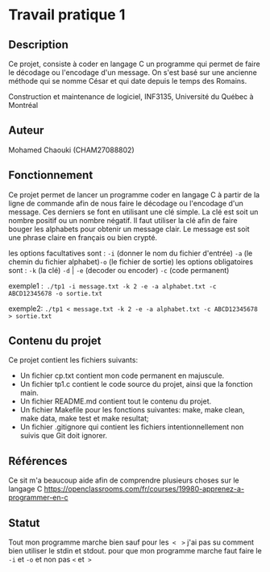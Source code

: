 # Travail pratique 1

## Description

Ce projet, consiste à coder en langage C un programme qui permet de faire 
le décodage ou l'encodage d'un message. On s'est basé sur une ancienne méthode
qui se nomme César et qui date depuis le temps des Romains. 

Construction et maintenance de logiciel, INF3135, Université du Québec à Montréal

## Auteur

Mohamed Chaouki (CHAM27088802)

## Fonctionnement
   
Ce projet permet de lancer un programme coder en langage C à partir
de la ligne de commande afin de nous faire le décodage ou l'encodage
d'un message. Ces derniers se font en utilisant une clé simple.
La clé est soit un nombre positif ou un nombre négatif. Il faut utiliser
la clé afin de faire bouger les alphabets pour obtenir un message clair.
Le message est soit une phrase claire en français ou bien crypté.

les options facultatives sont : ```-i``` (donner le nom du fichier d'entrée) ```-a``` (le chemin du fichier alphabet)```-o``` (le fichier de sortie)
les options obligatoires sont : ```-k``` (la clé) ```-d``` | ```-e``` (decoder ou encoder) ```-c``` (code permanent)

exemple1 :``` ./tp1 -i message.txt -k 2 -e -a alphabet.txt -c ABCD12345678 -o sortie.txt``` 

exemple2: ```./tp1 < message.txt -k 2 -e -a alphabet.txt -c ABCD12345678 > sortie.txt ```
## Contenu du projet

Ce projet contient les fichiers suivants:

- Un fichier cp.txt contient mon code permanent en majuscule.
- Un fichier tp1.c contient le code source du projet, ainsi que la fonction main.
- Un fichier README.md contient tout le contenu du projet.
- Un fichier Makefile pour les fonctions suivantes: make, make clean, make data, make test et make resultat;
- Un fichier .gitignore qui contient les fichiers intentionnellement non suivis que Git doit ignorer.

## Références
Ce sit m'a beaucoup aide afin de comprendre plusieurs choses sur le langage C https://openclassrooms.com/fr/courses/19980-apprenez-a-programmer-en-c   

## Statut

Tout mon programme marche bien sauf pour les``` <``` ``` >``` j'ai pas su comment bien utiliser le stdin et stdout. pour que mon programme marche faut faire le ```-i``` et ```-o``` et non pas ```<```
 et``` >```
